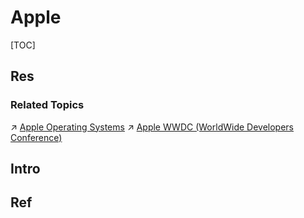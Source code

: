 # Apple

[TOC]



## Res
### Related Topics
↗ [Apple Operating Systems](../../🥷🏼%20Operating%20Systems%20(Engineering%20Part)/Apple%20Operating%20Systems/Apple%20Operating%20Systems.md)
↗ [Apple WWDC (WorldWide Developers Conference)](../../../../🗺%20CS%20Overview/📆%20Industry%20Conference%20&%20Events/Development%20Events/Apple%20WWDC%20(WorldWide%20Developers%20Conference).md)



## Intro



## Ref

